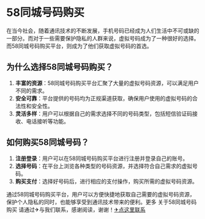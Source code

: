# 58同城号码购买

在当今社会，随着通讯技术的不断发展，手机号码已经成为人们生活中不可或缺的一部分。而对于一些需要保护隐私的人群来说，虚拟号码成为了一种很好的选择。而58同城号码购买平台，则成为了他们获取虚拟号码的首选。

## 为什么选择58同城号码购买？
1. **丰富的资源**：58同城号码购买平台汇聚了大量的虚拟号码资源，可以满足用户不同的需求。
2. **安全可靠**：平台提供的号码均为正规渠道获取，确保用户使用的虚拟号码的合法性和安全性。
3. **灵活多样**：用户可以根据自己的需求选择不同的号码类型，包括短信验证码接收、电话接听等功能。

## 如何购买58同城号码？
1. **注册登录**：用户可以在58同城号码购买平台进行注册并登录自己的账号。
2. **选择号码**：在平台上浏览各种类型的号码资源，并选择符合自己需求的虚拟号码。
3. **购买支付**：选择好号码后，进行相应的支付操作，购买所需的虚拟号码资源。

通过58同城号码购买平台，用户可以方便快捷地获取自己需要的虚拟号码资源，保护个人隐私的同时，也能够享受到通讯技术带来的便利。更多 关于58同城号码购买 请通过✈与我们联系，感谢阅读，谢谢！[✈点这里联系](https://1.k02.cc)